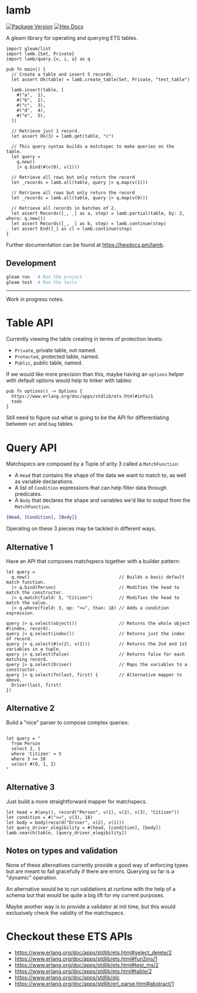 # lamb

[![Package Version](https://img.shields.io/hexpm/v/lamb)](https://hex.pm/packages/lamb)
[![Hex Docs](https://img.shields.io/badge/hex-docs-ffaff3)](https://hexdocs.pm/lamb/)

A gleam library for operating and querying ETS tables.

```gleam
import gleam/list
import lamb.{Set, Private}
import lamb/query.{v, i, a} as q

pub fn main() {
  // Create a table and insert 5 records.
  let assert Ok(table) = lamb.create_table(Set, Private, "test_table")

  lamb.insert(table, [
    #("a",  1),
    #("b",  2),
    #("c",  3),
    #("d",  4),
    #("e",  5),
  ])

  // Retrieve just 1 record.
  let assert Ok(3) = lamb.get(table, "c")

  // This query syntax builds a matchspec to make queries on the table.
  let query =
    q.new()
    |> q.bind(#(v(0), v(1)))

  // Retrieve all rows but only return the record
  let _records = lamb.all(table, query |> q.map(v(1)))

  // Retrieve all rows but only return the record
  let _records = lamb.all(table, query |> q.map(v(0)))

  // Retrieve all records in batches of 2.
  let assert Records([_, _] as a, step) = lamb.partial(table, by: 2, where: q.new())
  let assert Records([_, _] as b, step) = lamb.continue(step)
  let assert End([_] as c) = lamb.continue(step)
}
```

Further documentation can be found at <https://hexdocs.pm/lamb>.

## Development

```sh
gleam run   # Run the project
gleam test  # Run the tests
```

---

Work in progress notes.

# Table API

Currently viewing the table creating in terms of protection levels:
  - `Private`, private table, not named.
  - `Protected`, protected table, named.
  - `Public`, public table, named.

If we would like more precision than this, maybe having an `options` helper with default options would
help to tinker with tables:

```gleam
pub fn options() -> Options {
  https://www.erlang.org/doc/apps/stdlib/ets.html#info/1
  todo
}
```

Still need to figure out what is going to be the API for differentiating between `set` and `bag` tables.

# Query API

Matchspecs are composed by a Tuple of arity 3 called a `MatchFunction`:

- A `Head` that contains the shape of the data we want to match to, as well as variable declarations.
- A list of `Condition` expressions that can help filter data through predicates.
- A `Body` that declares the shape and variables we'd like to output from the `MatchFunction`.

```erlang
{Head, [Condition], [Body]}
```

Operating on these 3 pieces may be tackled in different ways.

## Alternative 1

Have an API that composes matchspecs together with a builder pattern:

```gleam
let query =
  q.new()                                  // Builds a basic default match function.
  |> q.bind(Person)                        // Modifies the head to match the constructor.
  |> q.match(field: 5, "Citizen")          // Modifies the head to match the value.
  |> q.where(field: 3, op: ">=", than: 18) // Adds a condition expression.

query |> q.select(object())                // Returns the whole object #(index, record).
query |> q.select(index())                 // Returns just the index of record.
query |> q.select(#(v(2), v(1)))           // Returns the 2nd and 1st variables in a tuple.
query |> q.select(False)                   // Returns false for each matching record.
query |> q.select(Driver)                  // Maps the variables to a constructor.
query |> q.select(fn(last, first) {        // Alternative mapper to above.
  Driver(last, first)
})
```

## Alternative 2

Build a "nice" parser to compose complex queries:

```gleam

let query = "
  from Person
  select 2, 1
  where 'Citizen' = 5
  where 3 >= 18
  select #(0, 1, 2)
"
```

## Alternative 3

Just build a more straightforward mapper for matchspecs.

```gleam
let head = #(any(), record("Person", v(1), v(2), v(3), "Citizen"))
let condition = #(">=", v(3), 18)
let body = body(record("Driver", v(2), v(1)))
let query_driver_elegibility = #(head, [condition], [body])
lamb.search(table, [query_driver_elegibility])
```

## Notes on types and validation

None of these alternatives currently provide a good way of enforcing types but are meant to fail gracefully if
there are errors. Querying so far is a "dynamic" operation.

An alternative would be to run validations at runtime with the help of a schema but that would
be quite a big lift for my current purposes.

Maybe another way is to provide a validator at init time, but this would exclusively check the validity of the
matchspecs.

# Checkout these ETS APIs

* https://www.erlang.org/doc/apps/stdlib/ets.html#select_delete/2
* https://www.erlang.org/doc/apps/stdlib/ets.html#fun2ms/1
* https://www.erlang.org/doc/apps/stdlib/ets.html#test_ms/2
* https://www.erlang.org/doc/apps/stdlib/ets.html#table/2
* https://www.erlang.org/doc/apps/stdlib/qlc
* https://www.erlang.org/doc/apps/stdlib/erl_parse.html#abstract/1
